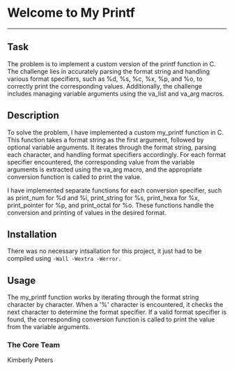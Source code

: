 # Welcome to My Printf
***

## Task
The problem is to implement a custom version of the printf function in C. The challenge lies in accurately parsing the format string and handling various format specifiers, such as %d, %s, %c, %x, %p, and %o, to correctly print the corresponding values. Additionally, the challenge includes managing variable arguments using the va_list and va_arg macros.

## Description
To solve the problem, I have implemented a custom my_printf function in C. This function takes a format string as the first argument, followed by optional variable arguments. It iterates through the format string, parsing each character, and handling format specifiers accordingly. For each format specifier encountered, the corresponding value from the variable arguments is extracted using the va_arg macro, and the appropriate conversion function is called to print the value.

I have implemented separate functions for each conversion specifier, such as print_num for %d and %i, print_string for %s, print_hexa for %x, print_pointer for %p, and print_octal for %o. These functions handle the conversion and printing of values in the desired format.

## Installation
There was no necessary intsallation for this project, it just had to be compiled using `-Wall -Wextra -Werror.`

## Usage
The my_printf function works by iterating through the format string character by character. When a '%' character is encountered, it checks the next character to determine the format specifier. If a valid format specifier is found, the corresponding conversion function is called to print the value from the variable arguments.

### The Core Team
Kimberly Peters
